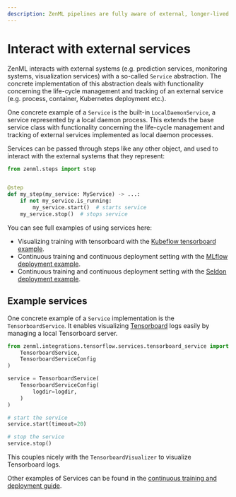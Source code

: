 ```yaml
---
description: ZenML pipelines are fully aware of external, longer-lived services.
---
```


# Interact with external services

ZenML interacts with external systems (e.g. prediction services, monitoring
systems, visualization services) with a
so-called `Service` abstraction.
The concrete implementation of this abstraction deals with functionality
concerning the life-cycle management and
tracking of an external service (e.g. process, container,
Kubernetes deployment etc.).

One concrete example of a `Service` is the built-in `LocalDaemonService`, a
service represented by a local daemon
process. This extends the base service class with functionality concerning the
life-cycle management and tracking
of external services implemented as local daemon processes.

Services can be passed through steps like any other object, and used to interact
with the external systems that
they represent:

```python
from zenml.steps import step


@step
def my_step(my_service: MyService) -> ...:
    if not my_service.is_running:
        my_service.start()  # starts service
    my_service.stop()  # stops service
```

You can see full examples of using services here:

* Visualizing training with tensorboard with the
[Kubeflow tensorboard example](https://github.com/zenml-io/zenml/tree/main/examples/kubeflow).
* Continuous training and continuous deployment setting with 
the [MLflow deployment example](https://github.com/zenml-io/zenml/tree/main/examples/mlflow_deployment).
* Continuous training and continuous deployment setting with 
the [Seldon deployment example](https://github.com/zenml-io/zenml/tree/main/examples/seldon_deployment).

## Example services

One concrete example of a `Service` implementation is the `TensorboardService`.
It enables visualizing [Tensorboard](https://www.tensorflow.org/tensorboard)
logs easily by managing a local Tensorboard
server.

```python
from zenml.integrations.tensorflow.services.tensorboard_service import (
    TensorboardService,
    TensorboardServiceConfig
)

service = TensorboardService(
    TensorboardServiceConfig(
        logdir=logdir,
    )
)

# start the service
service.start(timeout=20)

# stop the service
service.stop()
```

This couples nicely with the `TensorboardVisualizer` to visualize Tensorboard
logs.

Other examples of Services can be found in
the [continuous training and deployment
guide](continuous-training-and-deployment.md).
